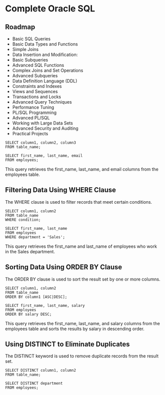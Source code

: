 
# Complete Oracle SQL

## Roadmap 
- Basic SQL Queries
- Basic Data Types and Functions
- Simple Joins
- Data Insertion and Modification:
- Basic Subqueries
- Advanced SQL Functions
- Complex Joins and Set Operations
- Advanced Subqueries
- Data Definition Language (DDL)
- Constraints and Indexes
- Views and Sequences
- Transactions and Locks
- Advanced Query Techniques
- Performance Tuning
- PL/SQL Programming
- Advanced PL/SQL
- Working with Large Data Sets
- Advanced Security and Auditing
- Practical Projects



```
SELECT column1, column2, column3
FROM table_name;
```
```
SELECT first_name, last_name, email
FROM employees;

```
This query retrieves the first_name, last_name, and email columns from the employees table.

## Filtering Data Using WHERE Clause
The WHERE clause is used to filter records that meet certain conditions.
```
SELECT column1, column2
FROM table_name
WHERE condition;

```
```
SELECT first_name, last_name
FROM employees
WHERE department = 'Sales';

```
This query retrieves the first_name and last_name of employees who work in the Sales department.

## Sorting Data Using ORDER BY Clause
The ORDER BY clause is used to sort the result set by one or more columns.
```
SELECT column1, column2
FROM table_name
ORDER BY column1 [ASC|DESC];

```
```
SELECT first_name, last_name, salary
FROM employees
ORDER BY salary DESC;

```
This query retrieves the first_name, last_name, and salary columns from the employees table and sorts the results by salary in descending order.

## Using DISTINCT to Eliminate Duplicates
The DISTINCT keyword is used to remove duplicate records from the result set.
```
SELECT DISTINCT column1, column2
FROM table_name;

```
```
SELECT DISTINCT department
FROM employees;
```







